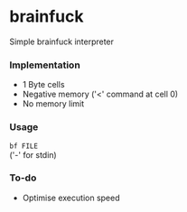 # brainfuck
Simple brainfuck interpreter

### Implementation
- 1 Byte cells
- Negative memory ('<' command at cell 0)
- No memory limit

### Usage 
`bf FILE`  
('-' for stdin)

### To-do
- Optimise execution speed
